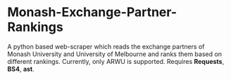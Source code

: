 # Monash-Exchange-Partner-Rankings
A python based web-scraper which reads the exchange partners of Monash University and University of Melbourne and ranks them based on different rankings. 
Currently, only ARWU is supported. 
Requires __Requests__, __BS4__, __ast__. 
